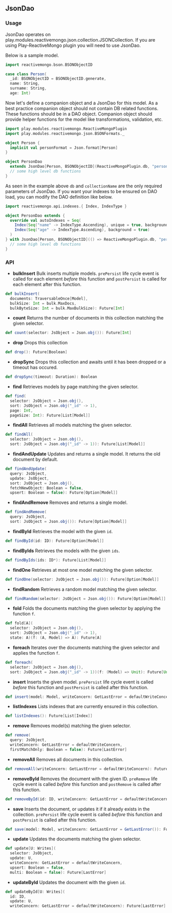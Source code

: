 ## JsonDao

### Usage

JsonDao operates on play.modules.reactivemongo.json.collection.JSONCollection.
If you are using Play-ReactiveMongo plugin you will need to use JsonDao.

Below is a sample model.

```scala
import reactivemongo.bson.BSONObjectID

case class Person(
  _id: BSONObjectID = BSONObjectID.generate,
  name: String,
  surname: String,
  age: Int)
```

Now let's define a companion object and a JsonDao for this model.
As a best practice companion object should not contain DB related functions.
These functions should be in a DAO object.
Companion object should provide helper functions for the model like transformations, validation, etc.

```scala
import play.modules.reactivemongo.ReactiveMongoPlugin
import play.modules.reactivemongo.json.BSONFormats._

object Person {
  implicit val personFormat = Json.format[Person]
}

object PersonDao
  extends JsonDao[Person, BSONObjectID](ReactiveMongoPlugin.db, "persons"){
  // some high level db functions
}
```

As seen in the example above ```db``` and ```collectionName``` are the only required parameters of JsonDao.
If you want your indexes to be ensured on DAO load, you can modify the DAO definition like below.

```scala
import reactivemongo.api.indexes.{ Index, IndexType }

object PersonDao extends {
  override val autoIndexes = Seq(
    Index(Seq("name" -> IndexType.Ascending), unique = true, background = true),
    Index(Seq("age" -> IndexType.Ascending), background = true)
  )
} with JsonDao[Person, BSONObjectID](() => ReactiveMongoPlugin.db, "persons") {
  // some high level db functions
}
```

### API

* **bulkInsert** Bulk inserts multiple models. `prePersist` life cycle event is called for each element *before* this function and `postPersist` is called for each element after this function.

```scala
def bulkInsert(
  documents: TraversableOnce[Model],
  bulkSize: Int = bulk.MaxDocs,
  bulkByteSize: Int = bulk.MaxBulkSize): Future[Int]
```

* **count** Returns the number of documents in this collection matching the given selector.

```scala
def count(selector: JsObject = Json.obj()): Future[Int]
```

* **drop** Drops this collection

```scala
def drop(): Future[Boolean]
```

* **dropSync** Drops this collection and awaits until it has been dropped or a timeout has occured.

```scala
def dropSync(timeout: Duration): Boolean
```

* **find** Retrieves models by page matching the given selector.

```scala
def find(
  selector: JsObject = Json.obj(),
  sort: JsObject = Json.obj("_id" -> 1),
  page: Int,
  pageSize: Int): Future[List[Model]]
```

* **findAll** Retrieves all models matching the given selector.

```scala
def findAll(
  selector: JsObject = Json.obj(),
  sort: JsObject = Json.obj("_id" -> 1)): Future[List[Model]]
```

* **findAndUpdate** Updates and returns a single model. It returns the old document by default.

```scala
def findAndUpdate(
  query: JsObject,
  update: JsObject,
  sort: JsObject = Json.obj(),
  fetchNewObject: Boolean = false,
  upsert: Boolean = false): Future[Option[Model]]
```

* **findAndRemove** Removes and returns a single model.

```scala
def findAndRemove(
  query: JsObject,
  sort: JsObject = Json.obj()): Future[Option[Model]]
```

* **findById** Retrieves the model with the given `id`.

```scala
def findById(id: ID): Future[Option[Model]]
```

* **findByIds** Retrieves the models with the given `ids`.

```scala
def findByIds(ids: ID*): Future[List[Model]]
```

* **findOne** Retrieves at most one model matching the given selector.

```scala
def findOne(selector: JsObject = Json.obj()): Future[Option[Model]]
```

* **findRandom** Retrieves a random model matching the given selector.

```scala
def findRandom(selector: JsObject = Json.obj()): Future[Option[Model]]
```

* **fold** Folds the documents matching the given selector by applying the function `f`.

```scala
def fold[A](
  selector: JsObject = Json.obj(),
  sort: JsObject = Json.obj("_id" -> 1),
  state: A)(f: (A, Model) => A): Future[A]
```

* **foreach** Iterates over the documents matching the given selector and applies the function `f`.

```scala
def foreach(
  selector: JsObject = Json.obj(),
  sort: JsObject = Json.obj("_id" -> 1))(f: (Model) => Unit): Future[Unit]
```

* **insert** Inserts the given model. `prePersist` life cycle event is called *before* this function and `postPersist` is called after this function.

```scala
def insert(model: Model, writeConcern: GetLastError = defaultWriteConcern): Future[LastError]
```

* **listIndexes** Lists indexes that are currently ensured in this collection.

```scala
def listIndexes(): Future[List[Index]]
```

* **remove** Removes model(s) matching the given selector.

```scala
def remove(
  query: JsObject,
  writeConcern: GetLastError = defaultWriteConcern,
  firstMatchOnly: Boolean = false): Future[LastError]
```

* **removeAll** Removes all documents in this collection.

```scala
def removeAll(writeConcern: GetLastError = defaultWriteConcern): Future[LastError]
```

* **removeById** Removes the document with the given ID. `preRemove` life cycle event is called *before* this function and `postRemove` is called after this function.


```scala
def removeById(id: ID, writeConcern: GetLastError = defaultWriteConcern): Future[LastError]
```

* **save** Inserts the document, or updates it if it already exists in the collection. `prePersist` life cycle event is called *before* this function and `postPersist` is called after this function.


```scala
def save(model: Model, writeConcern: GetLastError = GetLastError()): Future[LastError]
```

* **update** Updates the documents matching the given selector.

```scala
def update[U: Writes](
  selector: JsObject,
  update: U,
  writeConcern: GetLastError = defaultWriteConcern,
  upsert: Boolean = false,
  multi: Boolean = false): Future[LastError]
```

* **updateById** Updates the document with the given `id`.

```scala
def updateById[U: Writes](
  id: ID,
  update: U,
  writeConcern: GetLastError = defaultWriteConcern): Future[LastError]
```
